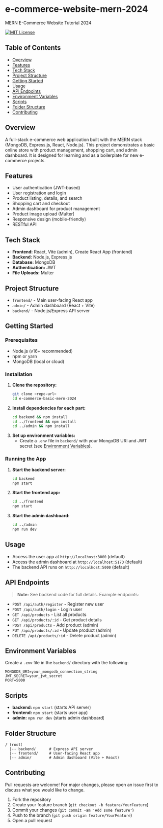 # e-commerce-website-mern-2024

MERN E-Commerce Website Tutorial 2024

[![MIT License](https://img.shields.io/badge/license-MIT-green.svg)](LICENSE)

## Table of Contents
- [Overview](#overview)
- [Features](#features)
- [Tech Stack](#tech-stack)
- [Project Structure](#project-structure)
- [Getting Started](#getting-started)
- [Usage](#usage)
- [API Endpoints](#api-endpoints)
- [Environment Variables](#environment-variables)
- [Scripts](#scripts)
- [Folder Structure](#folder-structure)
- [Contributing](#contributing)

## Overview
A full-stack e-commerce web application built with the MERN stack (MongoDB, Express.js, React, Node.js). This project demonstrates a basic online store with product management, shopping cart, and admin dashboard. It is designed for learning and as a boilerplate for new e-commerce projects.

## Features
- User authentication (JWT-based)
- User registration and login
- Product listing, details, and search
- Shopping cart and checkout
- Admin dashboard for product management
- Product image upload (Multer)
- Responsive design (mobile-friendly)
- RESTful API

## Tech Stack
- **Frontend:** React, Vite (admin), Create React App (frontend)
- **Backend:** Node.js, Express.js
- **Database:** MongoDB
- **Authentication:** JWT
- **File Uploads:** Multer

## Project Structure
- `frontend/` - Main user-facing React app
- `admin/` - Admin dashboard (React + Vite)
- `backend/` - Node.js/Express API server

## Getting Started
### Prerequisites
- Node.js (v16+ recommended)
- npm or yarn
- MongoDB (local or cloud)

### Installation
1. **Clone the repository:**
   ```bash
   git clone <repo-url>
   cd e-commerce-basic-mern-2024
   ```
2. **Install dependencies for each part:**
   ```bash
   cd backend && npm install
   cd ../frontend && npm install
   cd ../admin && npm install
   ```
3. **Set up environment variables:**
   - Create a `.env` file in `backend/` with your MongoDB URI and JWT secret (see [Environment Variables](#environment-variables)).

### Running the App
1. **Start the backend server:**
   ```bash
   cd backend
   npm start
   ```
2. **Start the frontend app:**
   ```bash
   cd ../frontend
   npm start
   ```
3. **Start the admin dashboard:**
   ```bash
   cd ../admin
   npm run dev
   ```

## Usage
- Access the user app at `http://localhost:3000` (default)
- Access the admin dashboard at `http://localhost:5173` (default)
- The backend API runs on `http://localhost:5000` (default)

## API Endpoints
> **Note:** See backend code for full details. Example endpoints:

- `POST /api/auth/register` - Register new user
- `POST /api/auth/login` - Login user
- `GET /api/products` - List all products
- `GET /api/products/:id` - Get product details
- `POST /api/products` - Add product (admin)
- `PUT /api/products/:id` - Update product (admin)
- `DELETE /api/products/:id` - Delete product (admin)

## Environment Variables
Create a `.env` file in the `backend/` directory with the following:

```
MONGODB_URI=your_mongodb_connection_string
JWT_SECRET=your_jwt_secret
PORT=5000
```

## Scripts
- **backend:** `npm start` (starts API server)
- **frontend:** `npm start` (starts user app)
- **admin:** `npm run dev` (starts admin dashboard)

## Folder Structure
```
/ (root)
  |-- backend/      # Express API server
  |-- frontend/     # User-facing React app
  |-- admin/        # Admin dashboard (Vite + React)
```

## Contributing
Pull requests are welcome! For major changes, please open an issue first to discuss what you would like to change.

1. Fork the repository
2. Create your feature branch (`git checkout -b feature/YourFeature`)
3. Commit your changes (`git commit -am 'Add some feature'`)
4. Push to the branch (`git push origin feature/YourFeature`)
5. Open a pull request
